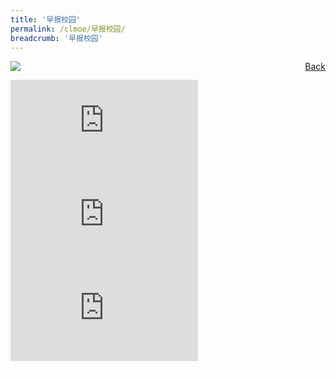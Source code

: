```yaml
---
title: '早报校园'
permalink: /clmoe/早报校园/
breadcrumb: '早报校园'
---
```

<a href="/gallery/华文学习展示区-chinese-exhibitions-e/community-partners/" style="float:right;">Back</a>
 <img src="/images/SPH-CL.jpg"> <br/>
<div class="video-container">
  <iframe src="https://www.youtube.com/embed/crd1e1z_FPc" frameborder="0" allow="accelerometer; autoplay; encrypted-media; gyroscope; picture-in-picture" allowfullscreen></iframe></div>
<div class="video-container">
  <iframe src="https://www.youtube.com/embed/M5BPpRfkbO8" frameborder="0" allow="accelerometer; autoplay; encrypted-media; gyroscope; picture-in-picture" allowfullscreen></iframe></div>
<div class="video-container">
  <iframe src="https://www.youtube.com/embed/pGmNHpiA4NI" frameborder="0" allow="accelerometer; autoplay; encrypted-media; gyroscope; picture-in-picture" allowfullscreen></iframe></div>
<div class="btntop"><a href="#top" style="text-decoration:none;"><span style="color:white"><b>Top</b></span></a></div>
